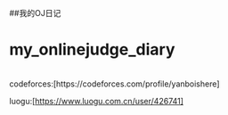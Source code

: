##我的OJ日记
# my_onlinejudge_diary
<br>
codeforces:[https://codeforces.com/profile/yanboishere]

luogu:[https://www.luogu.com.cn/user/426741]
